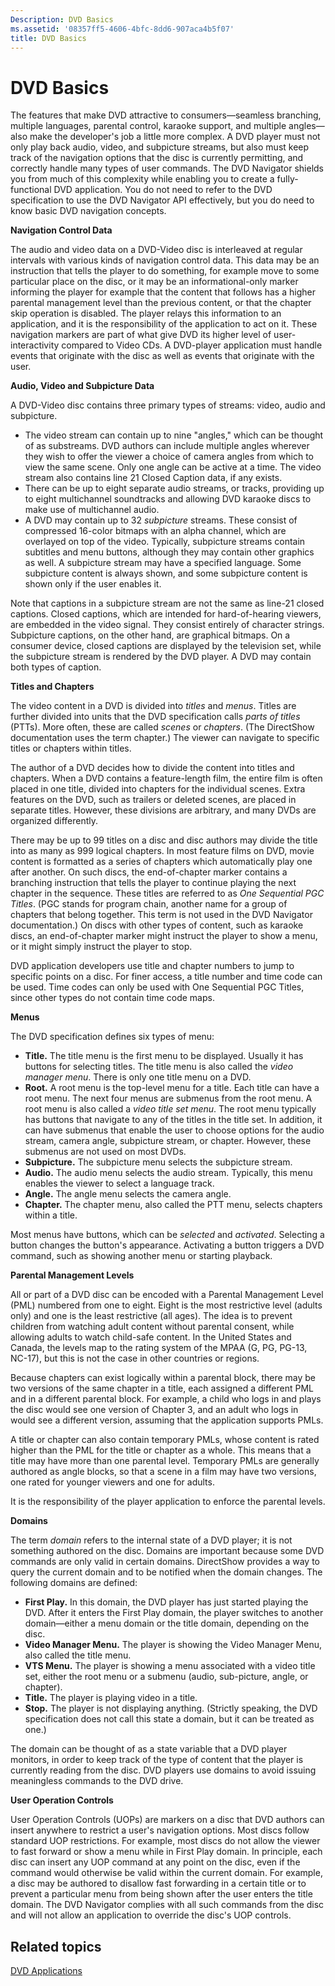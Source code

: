 ```yaml
---
Description: DVD Basics
ms.assetid: '08357ff5-4606-4bfc-8dd6-907aca4b5f07'
title: DVD Basics
---
```


# DVD Basics

The features that make DVD attractive to consumers—seamless branching, multiple languages, parental control, karaoke support, and multiple angles—also make the developer's job a little more complex. A DVD player must not only play back audio, video, and subpicture streams, but also must keep track of the navigation options that the disc is currently permitting, and correctly handle many types of user commands. The DVD Navigator shields you from much of this complexity while enabling you to create a fully-functional DVD application. You do not need to refer to the DVD specification to use the DVD Navigator API effectively, but you do need to know basic DVD navigation concepts.

**Navigation Control Data**

The audio and video data on a DVD-Video disc is interleaved at regular intervals with various kinds of navigation control data. This data may be an instruction that tells the player to do something, for example move to some particular place on the disc, or it may be an informational-only marker informing the player for example that the content that follows has a higher parental management level than the previous content, or that the chapter skip operation is disabled. The player relays this information to an application, and it is the responsibility of the application to act on it. These navigation markers are part of what give DVD its higher level of user-interactivity compared to Video CDs. A DVD-player application must handle events that originate with the disc as well as events that originate with the user.

**Audio, Video and Subpicture Data**

A DVD-Video disc contains three primary types of streams: video, audio and subpicture.

-   The video stream can contain up to nine "angles," which can be thought of as substreams. DVD authors can include multiple angles wherever they wish to offer the viewer a choice of camera angles from which to view the same scene. Only one angle can be active at a time. The video stream also contains line 21 Closed Caption data, if any exists.
-   There can be up to eight separate audio streams, or tracks, providing up to eight multichannel soundtracks and allowing DVD karaoke discs to make use of multichannel audio.
-   A DVD may contain up to 32 *subpicture* streams. These consist of compressed 16-color bitmaps with an alpha channel, which are overlayed on top of the video. Typically, subpicture streams contain subtitles and menu buttons, although they may contain other graphics as well. A subpicture stream may have a specified language. Some subpicture content is always shown, and some subpicture content is shown only if the user enables it.

Note that captions in a subpicture stream are not the same as line-21 closed captions. Closed captions, which are intended for hard-of-hearing viewers, are embedded in the video signal. They consist entirely of character strings. Subpicture captions, on the other hand, are graphical bitmaps. On a consumer device, closed captions are displayed by the television set, while the subpicture stream is rendered by the DVD player. A DVD may contain both types of caption.

**Titles and Chapters**

The video content in a DVD is divided into *titles* and *menus*. Titles are further divided into units that the DVD specification calls *parts of titles* (PTTs). More often, these are called *scenes* or *chapters*. (The DirectShow documentation uses the term chapter.) The viewer can navigate to specific titles or chapters within titles.

The author of a DVD decides how to divide the content into titles and chapters. When a DVD contains a feature-length film, the entire film is often placed in one title, divided into chapters for the individual scenes. Extra features on the DVD, such as trailers or deleted scenes, are placed in separate titles. However, these divisions are arbitrary, and many DVDs are organized differently.

There may be up to 99 titles on a disc and disc authors may divide the title into as many as 999 logical chapters. In most feature films on DVD, movie content is formatted as a series of chapters which automatically play one after another. On such discs, the end-of-chapter marker contains a branching instruction that tells the player to continue playing the next chapter in the sequence. These titles are referred to as *One Sequential PGC Titles*. (PGC stands for program chain, another name for a group of chapters that belong together. This term is not used in the DVD Navigator documentation.) On discs with other types of content, such as karaoke discs, an end-of-chapter marker might instruct the player to show a menu, or it might simply instruct the player to stop.

DVD application developers use title and chapter numbers to jump to specific points on a disc. For finer access, a title number and time code can be used. Time codes can only be used with One Sequential PGC Titles, since other types do not contain time code maps.

**Menus**

The DVD specification defines six types of menu:

-   **Title.** The title menu is the first menu to be displayed. Usually it has buttons for selecting titles. The title menu is also called the *video manager menu*. There is only one title menu on a DVD.
-   **Root.** A root menu is the top-level menu for a title. Each title can have a root menu. The next four menus are submenus from the root menu. A root menu is also called a *video title set menu*. The root menu typically has buttons that navigate to any of the titles in the title set. In addition, it can have submenus that enable the user to choose options for the audio stream, camera angle, subpicture stream, or chapter. However, these submenus are not used on most DVDs.
-   **Subpicture.** The subpicture menu selects the subpicture stream.
-   **Audio.** The audio menu selects the audio stream. Typically, this menu enables the viewer to select a language track.
-   **Angle.** The angle menu selects the camera angle.
-   **Chapter.** The chapter menu, also called the PTT menu, selects chapters within a title.

Most menus have buttons, which can be *selected* and *activated*. Selecting a button changes the button's appearance. Activating a button triggers a DVD command, such as showing another menu or starting playback.

**Parental Management Levels**

All or part of a DVD disc can be encoded with a Parental Management Level (PML) numbered from one to eight. Eight is the most restrictive level (adults only) and one is the least restrictive (all ages). The idea is to prevent children from watching adult content without parental consent, while allowing adults to watch child-safe content. In the United States and Canada, the levels map to the rating system of the MPAA (G, PG, PG-13, NC-17), but this is not the case in other countries or regions.

Because chapters can exist logically within a parental block, there may be two versions of the same chapter in a title, each assigned a different PML and in a different parental block. For example, a child who logs in and plays the disc would see one version of Chapter 3, and an adult who logs in would see a different version, assuming that the application supports PMLs.

A title or chapter can also contain temporary PMLs, whose content is rated higher than the PML for the title or chapter as a whole. This means that a title may have more than one parental level. Temporary PMLs are generally authored as angle blocks, so that a scene in a film may have two versions, one rated for younger viewers and one for adults.

It is the responsibility of the player application to enforce the parental levels.

**Domains**

The term *domain* refers to the internal state of a DVD player; it is not something authored on the disc. Domains are important because some DVD commands are only valid in certain domains. DirectShow provides a way to query the current domain and to be notified when the domain changes. The following domains are defined:

-   **First Play.** In this domain, the DVD player has just started playing the DVD. After it enters the First Play domain, the player switches to another domain—either a menu domain or the title domain, depending on the disc.
-   **Video Manager Menu.** The player is showing the Video Manager Menu, also called the title menu.
-   **VTS Menu.** The player is showing a menu associated with a video title set, either the root menu or a submenu (audio, sub-picture, angle, or chapter).
-   **Title.** The player is playing video in a title.
-   **Stop.** The player is not displaying anything. (Strictly speaking, the DVD specification does not call this state a domain, but it can be treated as one.)

The domain can be thought of as a state variable that a DVD player monitors, in order to keep track of the type of content that the player is currently reading from the disc. DVD players use domains to avoid issuing meaningless commands to the DVD drive.

**User Operation Controls**

User Operation Controls (UOPs) are markers on a disc that DVD authors can insert anywhere to restrict a user's navigation options. Most discs follow standard UOP restrictions. For example, most discs do not allow the viewer to fast forward or show a menu while in First Play domain. In principle, each disc can insert any UOP command at any point on the disc, even if the command would otherwise be valid within the current domain. For example, a disc may be authored to disallow fast forwarding in a certain title or to prevent a particular menu from being shown after the user enters the title domain. The DVD Navigator complies with all such commands from the disc and will not allow an application to override the disc's UOP controls.

## Related topics

<dl> <dt>

[DVD Applications](dvd-applications.md)
</dt> </dl>

 

 



